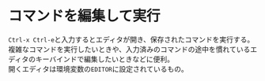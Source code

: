 # コマンドを編集して実行

`Ctrl-x Ctrl-e`と入力するとエディタが開き、保存されたコマンドを実行する。  
複雑なコマンドを実行したいときや、入力済みのコマンドの途中を慣れているエディタのキーバインドで編集したいときなどに便利。  
開くエディタは環境変数の`EDITOR`に設定されているもの。
